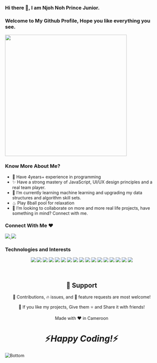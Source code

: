 ### Hi there 👋, I am Njoh Noh Prince Junior.

### Welcome to My Github Profile, Hope you like everything you see.
<img src="https://user-images.githubusercontent.com/111123101/184356974-7dde3146-2486-4a08-8a34-a0a4766edfd5.png" data-canonical-src="[https://gyazo.com/eb5c5741b6a9a16c692170a41a49c858.png](https://user-images.githubusercontent.com/111123101/184356974-7dde3146-2486-4a08-8a34-a0a4766edfd5.png)" width="400" height="400" />

### Know More About Me?

- 🤩 Have 4years+ experience in programming
- ✨ Have a strong mastery of JavaScript, UI/UX design principles and a real team player.
- 🌱 I’m currently learning machine learning and upgrading my data structures and algorithm skill sets.
- ♨ Play 8ball pool for relaxation
- 👯 I’m looking to collaborate on more and more real life projects, have something in mind? Connect with me.

### Connect With Me ❤
<p>
  <a href="https://www.linkedin.com/in/njoh-noh-prince-junior-b93347201/" target="_blank">
    <img src="https://img.shields.io/static/v1?label=|&message=LINKED-IN&color=cdf998&style=plastic&logo=linkedin&logo-color=white"/>
  </a>
  <a href="https://twitter.com/NjohNoh" target="_blank">
    <img src="https://img.shields.io/static/v1?label=|&message=TWITTER&color=23555f&style=plastic&logo=twitter&logo-color=white"/>
  </a>
</p>
  
  ### Technologies and Interests
  
  <p align="center">
    <img src="https://img.shields.io/static/v1?label=|&message=HTML5&color=23555f&style=plastic&logo=html5"/>
    <img src="https://img.shields.io/static/v1?label=|&message=CSS3&color=285f65&style=plastic&logo=css3"/>
    <img src="https://img.shields.io/static/v1?label=|&message=JAVASCRIPT&color=3c7f5d&style=plastic&logo=javascript"/>
    <img src="https://img.shields.io/static/v1?label=|&message=REACT.JS&color=4a935c&style=plastic&logo=react"/>
    <img src="https://img.shields.io/static/v1?label=|&message=TYPESCRIPT&color=4a935c&style=plastic&logo=typescript"/>
    <img src="https://img.shields.io/static/v1?label=|&message=PYTHON&color=52985b&style=plastic&logo=python"/>
    <img src="https://img.shields.io/static/v1?label=|&message=JAVA&color=cdf998&style=plastic&logo=java"/>
    <img src="https://img.shields.io/static/v1?label=|&message=SOLIDITY&color=8fbc56&style=plastic&logo=solidity"/>
    <img src="https://img.shields.io/static/v1?label=|&message=SELENIUM&color=cdf998&style=plastic&logo=selenium"/>
    <img src="https://img.shields.io/static/v1?label=|&message=AWS&color=98bf53&style=plastic&logo=amazon"/>
    <img src="https://img.shields.io/static/v1?label=|&message=ADOBE&color=98bf53&style=plastic&logo=adobe"/>
    <img src="https://img.shields.io/static/v1?label=|&message=MONGO-DB&color=cdd148&style=plastic&logo=mongodb"/>
    <img src="https://img.shields.io/static/v1?label=|&message=EXPRESS&color=bbb111&style=plastic&logo=express"/>
    <img src="https://img.shields.io/static/v1?label=|&message=WEBPACK&color=bbb111&style=plastic&logo=webpack"/>
    <img src="https://img.shields.io/static/v1?label=|&message=LINUX&color=bbb111&style=plastic&logo=linux"/>
    <img src="https://img.shields.io/static/v1?label=|&message=GIT&color=cbb148&style=plastic&logo=git"/>
    <img src="https://img.shields.io/static/v1?label=|&message=FIREBASE&color=cbb148&style=plastic&logo=firebase"/>
</p>

<br />

<h2 align="center">🤝 Support</h2>

<p align="center">
  🎀 Contributions, 🔥 issues, and 🥮 feature requests are most welcome!
</p>

<p align="center">
  💙 If you like my projects, Give them ⭐ and Share it with friends!</p>
</p>
<p align="center">Made with ❤️ in Cameroon</p>

<h1 align='center'>⚡️<i>Happy Coding!</i>⚡️</h1>

![Bottom](https://user-images.githubusercontent.com/111123101/184352966-1d14dd4c-a8a9-4c21-8d94-9029642aaf9d.svg)

